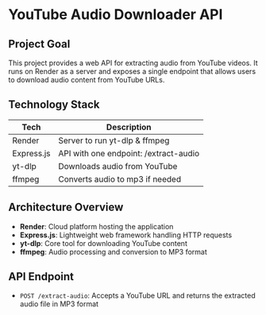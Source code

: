 # YouTube Audio Downloader API

## Project Goal
This project provides a web API for extracting audio from YouTube videos. It runs on Render as a server and exposes a single endpoint that allows users to download audio content from YouTube URLs.

## Technology Stack

| Tech | Description |
|------|-------------|
| Render | Server to run yt-dlp & ffmpeg |
| Express.js | API with one endpoint: /extract-audio |
| yt-dlp | Downloads audio from YouTube |
| ffmpeg | Converts audio to mp3 if needed |

## Architecture Overview
- **Render**: Cloud platform hosting the application
- **Express.js**: Lightweight web framework handling HTTP requests
- **yt-dlp**: Core tool for downloading YouTube content
- **ffmpeg**: Audio processing and conversion to MP3 format

## API Endpoint
- `POST /extract-audio`: Accepts a YouTube URL and returns the extracted audio file in MP3 format